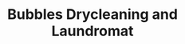 ---
title: "Bubbles Drycleaning and Laundromat"
url: /strathmore/bubbles-drycleaning-and-laundromat/
shop: laundry
---